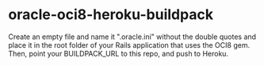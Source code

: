 oracle-oci8-heroku-buildpack
============================

Create an empty file and name it ".oracle.ini" without the double quotes and place it in the root folder of your Rails application that uses the OCI8 gem. Then, point your BUILDPACK_URL to this repo, and push to Heroku.

